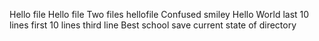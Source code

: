 Hello file
Hello file
Two files
hellofile
Confused smiley
Hello World
last 10 lines
first 10 lines
third line
Best school
save current state of directory
